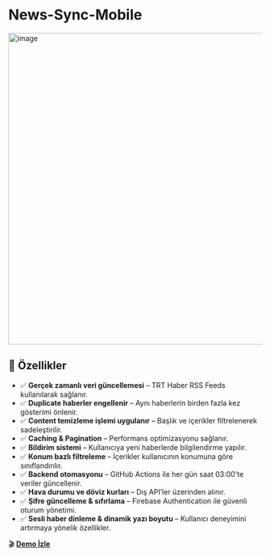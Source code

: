 # News-Sync-Mobile

<img width="1091" height="617" alt="image" src="https://github.com/user-attachments/assets/5c98ed18-14be-4f41-88f8-81538a2b1fb5" />

## 🚀 Özellikler

- ✅ **Gerçek zamanlı veri güncellemesi** – TRT Haber RSS Feeds kullanılarak sağlanır.
- ✅ **Duplicate haberler engellenir** – Aynı haberlerin birden fazla kez gösterimi önlenir.
- ✅ **Content temizleme işlemi uygulanır** – Başlık ve içerikler filtrelenerek sadeleştirilir.
- ✅ **Caching & Pagination** – Performans optimizasyonu sağlanır.
- ✅ **Bildirim sistemi** – Kullanıcıya yeni haberlerde bilgilendirme yapılır.
- ✅ **Konum bazlı filtreleme** – İçerikler kullanıcının konumuna göre sınıflandırılır.
- ✅ **Backend otomasyonu** – GitHub Actions ile her gün saat 03:00'te veriler güncellenir.
- ✅ **Hava durumu ve döviz kurları** – Dış API’ler üzerinden alınır.
- ✅ **Şifre güncelleme & sıfırlama** – Firebase Authentication ile güvenli oturum yönetimi.
- ✅ **Sesli haber dinleme & dinamik yazı boyutu** – Kullanıcı deneyimini artırmaya yönelik özellikler.

🎬 [**Demo İzle**](https://drive.google.com/file/d/1imzSFmo7-Aek9PlvYCkIaxod0hfKBNUg/view?usp=drive_link)
